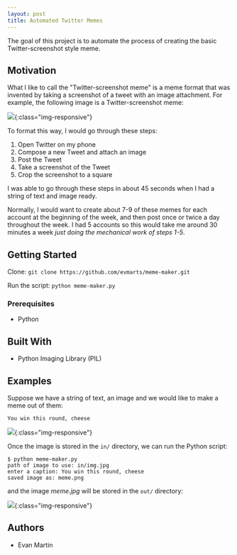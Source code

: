 ```yaml
---
layout: post
title: Automated Twitter Memes
---
```


The goal of this project is to automate the process of creating the basic Twitter-screenshot style meme.

## Motivation

What I like to call the "Twitter-screenshot meme" is a meme format that was invented by taking a screenshot of a tweet with an image attachment. For example, the following image is a Twitter-screenshot meme: 

![](/blog/_img/figs/meme-maker/meme.png){:class="img-responsive"}

To format this way, I would go through these steps:

1. Open Twitter on my phone
2. Compose a new Tweet and attach an image
3. Post the Tweet
4. Take a screenshot of the Tweet
5. Crop the screenshot to a square

I was able to go through these steps in about 45 seconds when I had a string of text and image ready.

Normally, I would want to create about 7-9 of these memes for each account at the beginning of the week, and then post once or twice a day throughout the week. I had 5 accounts so this would take me around 30 minutes a week *just doing the mechanical work of steps 1-5*. 

## Getting Started

Clone:
```git clone https://github.com/evmarts/meme-maker.git```

Run the script:
```python meme-maker.py```

### Prerequisites

- Python

## Built With

* Python Imaging Library (PIL)

## Examples

Suppose we have a string of text, an image and we would like to make a meme out of them:

```
You win this round, cheese
```
![](/blog/_img/figs/meme-maker/img.jpg){:class="img-responsive"}

Once the image is stored in the  ```in/``` directory, we can run the Python script: 

~~~
$ python meme-maker.py
path of image to use: in/img.jpg
enter a caption: You win this round, cheese
saved image as: meme.png
~~~

and the image *meme.jpg* will be stored in the ```out/``` directory:

![](/blog/_img/figs/meme-maker/meme.png){:class="img-responsive"}


## Authors

* Evan Martin
